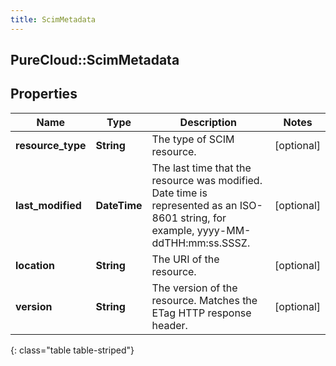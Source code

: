 ```yaml
---
title: ScimMetadata
---
```

## PureCloud::ScimMetadata

## Properties

|Name | Type | Description | Notes|
|------------ | ------------- | ------------- | -------------|
| **resource_type** | **String** | The type of SCIM resource. | [optional] |
| **last_modified** | **DateTime** | The last time that the resource was modified. Date time is represented as an ISO-8601 string, for example, yyyy-MM-ddTHH:mm:ss.SSSZ. | [optional] |
| **location** | **String** | The URI of the resource. | [optional] |
| **version** | **String** | The version of the resource. Matches the ETag HTTP response header. | [optional] |
{: class="table table-striped"}


